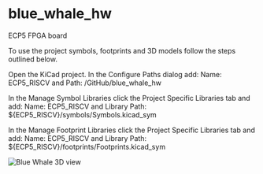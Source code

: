 # blue_whale_hw
 ECP5 FPGA board


To use the project symbols, footprints and 3D models follow the steps outlined below.

Open the KiCad project. In the Configure Paths dialog add: Name: ECP5_RISCV and Path: <The full path to the GitHub directory>/GitHub/blue_whale_hw

In the Manage Symbol Libraries click the Project Specific Libraries tab and add: Name: ECP5_RISCV and Library Path: ${ECP5_RISCV}/symbols/Symbols.kicad_sym

In the Manage Footprint Libraries click the Project Specific Libraries tab and add: Name: ECP5_RISCV and Library Path: ${ECP5_RISCV}/footprints/Footprints.kicad_sym


![Blue Whale 3D view](https://github.com/gildobjanschi/blue_whale_hw/blob/main/ECP5.png)
